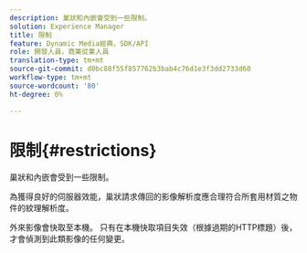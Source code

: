 ```yaml
---
description: 巢狀和內嵌會受到一些限制。
solution: Experience Manager
title: 限制
feature: Dynamic Media經典，SDK/API
role: 開發人員，商業從業人員
translation-type: tm+mt
source-git-commit: d0bc88f55f857762b3bab4c76d1e3f3dd2733d60
workflow-type: tm+mt
source-wordcount: '80'
ht-degree: 0%

---
```



# 限制{#restrictions}

巢狀和內嵌會受到一些限制。

為獲得良好的伺服器效能，巢狀請求傳回的影像解析度應合理符合所套用材質之物件的紋理解析度。

外來影像會快取至本機。 只有在本機快取項目失效（根據過期的HTTP標題）後，才會偵測到此類影像的任何變更。
